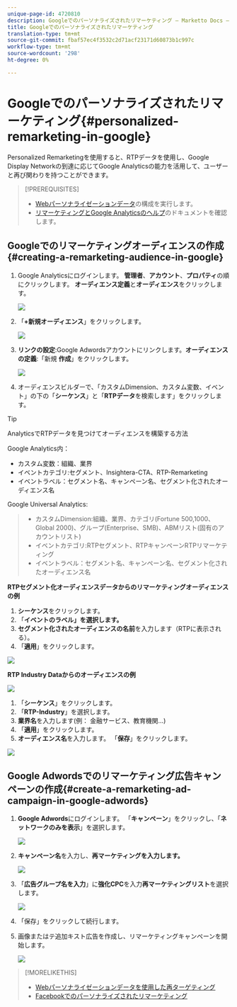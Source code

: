```yaml
---
unique-page-id: 4720810
description: Googleでのパーソナライズされたリマーケティング — Marketto Docs — 製品ドキュメント
title: Googleでのパーソナライズされたリマーケティング
translation-type: tm+mt
source-git-commit: fbaf57ec4f3532c2d71acf23171d60873b1c997c
workflow-type: tm+mt
source-wordcount: '298'
ht-degree: 0%

---
```



# Googleでのパーソナライズされたリマーケティング{#personalized-remarketing-in-google}

Personalized Remarketingを使用すると、RTPデータを使用し、Google Display Networkの到達に応じてGoogle Analyticsの能力を活用して、ユーザーと再び関わりを持つことができます。

>[!PREREQUISITES]
>
>* [Webパーソナライゼーションデータ](/help/marketo/product-docs/web-personalization/website-retargeting/retargeting-with-web-personalization-data.md)の構成を実行します。
>* [リマーケティングとGoogle Analyticsのヘルプ](https://support.google.com/analytics/topic/2611283?hl=en&amp;ref_topic=3413645)のドキュメントを確認します。


## Googleでのリマーケティングオーディエンスの作成{#creating-a-remarketing-audience-in-google}

1. Google Analyticsにログインします。 **管理者**、**アカウント**、**プロパティ**&#x200B;の順にクリックします。 **オーディエンス定義**&#x200B;と&#x200B;**オーディエンス**&#x200B;をクリックします。

   ![](assets/remarketing-ga-screenshots.jpg)

1. 「**+新規オーディエンス**」をクリックします。

   ![](assets/image2015-1-15-17-3a26-3a40.png)

1. **リンクの設定**:Google Adwordsアカウントにリンクします。**オーディエンスの定義**:「新規 **作成**」をクリックします。

   ![](assets/image2015-1-15-17-3a32-3a4.png)

1. オーディエンスビルダーで、「カスタムDimension、カスタム変数、イベント」の下の「**シーケンス**」と「**RTPデータ**&#x200B;を検索します」をクリックします。

>[!TIP]
>
>AnalyticsでRTPデータを見つけてオーディエンスを構築する方法
>
>Google Analytics内：
>
>* カスタム変数：組織、業界
>* イベントカテゴリ:セグメント、Insightera-CTA、RTP-Remarketing
>* イベントラベル：セグメント名、キャンペーン名、セグメント化されたオーディエンス名

>
>
Google Universal Analytics:
>
>* カスタムDimension:組織、業界、カテゴリ(Fortune 500,1000、Global 2000)、グループ(Enterprise、SMB)、ABMリスト(固有のアカウントリスト)
>* イベントカテゴリ:RTPセグメント、RTPキャンペーンRTPリマーケティング
>* イベントラベル：セグメント名、キャンペーン名、セグメント化されたオーディエンス名


**RTPセグメント化オーディエンスデータからのリマーケティングオーディエンスの例**

1. **シーケンス**&#x200B;をクリックします。
1. 「**イベントのラベル」を選択します。**
1. **セグメント化されたオーディエンスの名前**&#x200B;を入力します（RTPに表示される）。
1. 「**適用**」をクリックします。

![](assets/image2015-2-10-14-3a51-3a43.png)

**RTP Industry Dataからのオーディエンスの例**

![](assets/image2015-1-15-17-3a36-3a5.png)

1. 「**シーケンス**」をクリックします。
1. 「**RTP-Industry**」を選択します。
1. **業界名**&#x200B;を入力します(例： 金融サービス、教育機関…)
1. 「**適用**」をクリックします。
1. **オーディエンス名**&#x200B;を入力します。 「**保存**」をクリックします。

![](assets/image2015-1-15-18-3a29-3a16.png)

## Google Adwordsでのリマーケティング広告キャンペーンの作成{#create-a-remarketing-ad-campaign-in-google-adwords}

1. **Google Adwords**&#x200B;にログインします。 「**キャンペーン**」をクリックし、「**ネットワークのみを表示**」を選択します。

   ![](assets/image2015-1-15-18-3a31-3a58.png)

1. **キャンペーン名**&#x200B;を入力し、**再マーケティングを入力します。**

   ![](assets/image2015-1-15-18-3a35-3a7.png)

1. 「**広告グループ名を入力**」に&#x200B;**強化CPC**&#x200B;を入力&#x200B;**再マーケティングリスト**&#x200B;を選択します。

   ![](assets/image2015-1-15-18-3a51-3a57.png)

1. 「保存」をクリックして続行します。
1. 画像またはテ追加キスト広告を作成し、リマーケティングキャンペーンを開始します。

   ![](assets/image2015-1-15-18-3a47-3a21.png)

>[!MORELIKETHIS]
>
>* [Webパーソナライゼーションデータを使用した再ターゲティング](/help/marketo/product-docs/web-personalization/website-retargeting/retargeting-with-web-personalization-data.md)
>* [Facebookでのパーソナライズされたリマーケティング](/help/marketo/product-docs/web-personalization/website-retargeting/personalized-remarketing-in-facebook.md)

